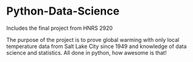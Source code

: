 # Python-Data-Science
Includes the final project from HNRS 2920

The purpose of the project is to prove global warming with only local temperature data from Salt Lake City since 1949 and knowledge of data science and statistics. All done in python, how awesome is that! 
